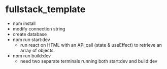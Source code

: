 # fullstack_template

- npm install
- modify connection string
- create database
- npm run start:dev
    - run react on HTML with an API call (state & useEffect) to retrieve an array of objects
- npm run build:dev
    - need two separate terminals running both start:dev and build:dev
